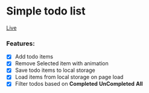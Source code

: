 # Simple todo list
[Live](https://casper-mo.github.io/Vanilla-js/Todo)
### Features:
- [x] Add todo items
- [x] Remove Selected item with animation
- [x] Save todo items to local storage
- [x] Load items from local storage on page load
- [x] Filter todos based on  **Completed** **UnCompleted** **All**
